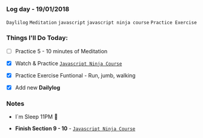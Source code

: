 ### Log day - 19/01/2018

`Daylilog`  `Meditation` `javascript` `javascript ninja course` `Practice Exercise`

### Things I'll Do Today:

* [ ] Practice 5 - 10 minutes of Meditation
* [x] Watch & Practice [`Javascript Ninja Course`](https://github.com/wgoulaart/course-javascript-ninja)
* [x] Practice Exercise Funtional - Run, jumb, walking
* [x] Add new **Dailylog**


### Notes
- I`m Sleep 11PM 🙌

* **Finish Section 9 - 10** - [`Javascript Ninja Course`](https://github.com/wgoulaart/course-javascript-ninja)
